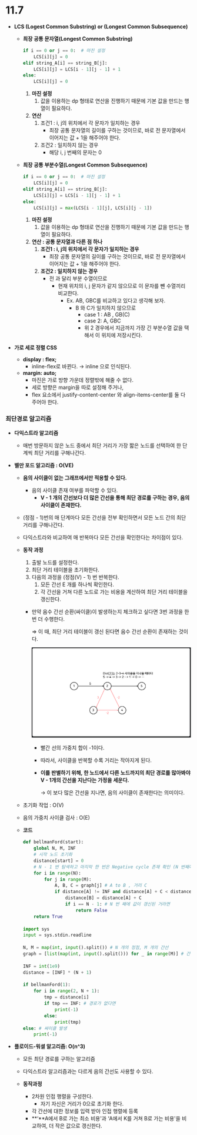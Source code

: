 # 11.7

- **LCS (Logest Common Substring) or (Longest Common Subsequence)**
    - **최장 공통 문자열(Longest Common Substring)**
      
        ```python
        if i == 0 or j == 0:  # 마진 설정
        	LCS[i][j] = 0
        elif string_A[i] == string_B[j]:
        	LCS[i][j] = LCS[i - 1][j - 1] + 1
        else:
        	LCS[i][j] = 0
        ```
        
        1. **마진 설정**
            1. 값을 이용하는 dp 형태로 연산을 진행하기 때문에 기본 값을 만드는 행열이 필요하다.
        2. **연산**
            1. 조건1 : i, j의 위치에서 각 문자가 일치하는 경우
                - 최장 공통 문자열의 길이를 구하는 것이므로, 바로 전 문자열에서 이어지는 값 + 1을 해주어야 한다.
            2. 조건2 : 일치하지 않는 경우
                - 해당 i, j 번째의 문자는 0
    - **최장 공통 부분수열(Longest Common Subsequence)**
      
        ```python
        if i == 0 or j == 0:  # 마진 설정
        	LCS[i][j] = 0
        elif string_A[i] == string_B[j]:
        	LCS[i][j] = LCS[i - 1][j - 1] + 1
        else:
        	LCS[i][j] = max(LCS[i - 1][j], LCS[i][j - 1])
        ```
        
        1. **마진 설정**
            1. 값을 이용하는 dp 형태로 연산을 진행하기 때문에 기본 값을 만드는 행열이 필요하다.
        2. **연산 : 공통 문자열과 다른 점 하나**
            1. **조건1 : i, j의 위치에서 각 문자가 일치하는 경우**
                - 최장 공통 문자열의 길이를 구하는 것이므로, 바로 전 문자열에서 이어지는 값 + 1을 해주어야 한다.
            2. **조건2 : 일치하지 않는 경우**
                - 전 과 달리 부분 수열이므로
                    - 현재 위치의 i, j 문자가 같지 않으므로 이 문자를 뺀 수열끼리 비교한다.
                        - Ex. AB, GBC를 비교하고 있다고 생각해 보자.
                            - B 와  C가 일치하지 않으므로
                                - case 1 : AB , GB(C)
                                - case 2: A, GBC
                                - 위 2 경우에서 지금까지 가장 긴 부분수열 값을 택해서 이 위치에 저장시킨다.

- **가로 세로 정렬 CSS**
    - **display : flex;**
        - inline-flex로 바뀐다. → inline 으로 인식된다.
    - **margin: auto;**
        - 마진은 가로 방향 가운데 정렬밖에 해줄 수 없다.
        - 세로 방향은 margin을 따로 설정해 주거나,
        - flex 요소에서 justify-content-center 와 align-items-center를 둘 다 주어야 한다.

### 최단경로 알고리즘

- **다익스트라 알고리즘**
    - 매번 방문하지 않은 노드 중에서 최단 거리가 가장 짧은 노드를 선택하여 한 단계씩 최단 거리를 구해나간다.

- **벨만 포드 알고리즘 : O(VE)**
    - **음의 사이클이 없는 그래프에서만 적용할 수 있다.**
        - 음의 사이클 존재 여부를 파악할 수 있다.
            - **V - 1 개의 간선보다 더 많은 간선을 통해 최단 경로를 구하는 경우, 음의 사이클이 존재한다.**
    - (정점 - 1)번의 매 단계마다 모든 간선을 전부 확인하면서 모든 노드 간의 최단 거리를 구해나간다.
    - 다익스트라와 비교하여 매 반복마다 모든 간선을 확인한다는 차이점이 있다.
    
    - **동작 과정**
        1. 출발 노드를 설정한다.
        2. 최단 거리 테이블을 초기화한다.
        3. 다음의 과정을 (정점(V) - 1) 번 반복한다.
            1. 모든 간선 E 개를 하나씩 확인한다.
            2. 각 간선을 거쳐 다른 노드로 가는 비용을 계산하여 최단 거리 테이블을 갱신한다.
        - 만약 음수 간선 순환(싸이클)이 발생하는지 체크하고 싶다면 3번 과정을 한번 더 수행한다.
          
            ⇒ 이 때, 최단 거리 테이블이 갱신 된다면 음수 간선 순환이 존재하는 것이다.
            
            ![Untitled](./11.07/Untitled.png)
            
            - 빨간 선의 가중치 합이 -1이다.
            - 따라서, 사이클을 반복할 수록 거리는 작아지게 된다.
            - **이를 판별하기 위해, 한 노드에서 다른 노드까지의 최단 경로를 많아봐야 V - 1개의 간선을 지난다는 가정을 세운다.**
              
                → 이 보다 많은 간선을 지나면, 음의 사이클이 존재한다는 의미이다.
                
    
    - 초기화 작업 : O(V)
    - 음의 가중치 사이클 검사 : O(E)
    - **코드**
      
        ```python
        def bellmanFord(start):
            global N, M, INF
            # 시작 노드 초기화
            distance[start] = 0
            # N - 1 번 탐색하고 마지막 한 번은 Negative cycle 존재 확인 (N 번째에도 갱신된다면 음수 사이클임)
            for i in range(N):
                for j in range(M):
                    A, B, C = graph[j] # A to B , 거리 C
                    if distance[A] != INF and distance[A] + C < distance[B]:
                        distance[B] = distance[A] + C
                        if i == N - 1: # N 번 째에 값이 갱신된 거라면
                            return False
            return True
        
        import sys
        input = sys.stdin.readline
        
        N, M = map(int, input().split()) # N 개의 정점, M 개의 간선
        graph = [list(map(int, input().split())) for _ in range(M)] # 간선 정보
        
        INF = int(1e9)
        distance = [INF] * (N + 1)
        
        if bellmanFord(1):
            for i in range(2, N + 1):
                tmp = distance[i]
                if tmp == INF: # 경로가 없다면
                    print(-1)
                else:
                    print(tmp)
        else: # 싸이클 발생
            print(-1)
        ```
        

- **플로이드-워셜 알고리즘: O(n^3)**
    - 모든 최단 경로를 구하는 알고리즘
    - 다익스트라 알고리즘과는 다르게 음의 간선도 사용할 수 있다.
    
    - **동작과정**
        - 2차원 인접 행렬을 구성한다.
            - 자기 자신은 거리가 0으로 초기화 한다.
        - 각 간선에 대한 정보를 입력 받아 인접 행렬에 등록
        - **‘**A에서 B로 가는 최소 비용'과 ‘A에서 K를 거쳐 B로 가는 비용'을 비교하여, 더 작은 값으로 갱신한다.